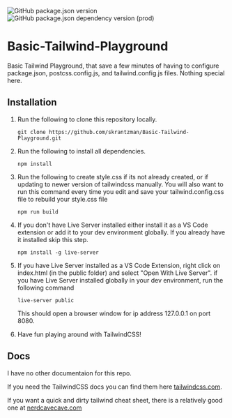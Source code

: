 ![GitHub package.json version](https://img.shields.io/github/package-json/v/skrantzman/Basic-Tailwind-Playground?logo=github) &ensp;![GitHub package.json dependency version (prod)](https://img.shields.io/github/package-json/dependency-version/skrantzman/Basic-Tailwind-Playground/tailwindcss?color=38B2AC&logo=tailwind-css)

# Basic-Tailwind-Playground

Basic Tailwind Playground, that save a few minutes of having to configure package.json, postcss.config.js, and tailwind.config.js files. Nothing special here.

## Installation

1. Run the following to clone this repository locally.

   ```
   git clone https://github.com/skrantzman/Basic-Tailwind-Playground.git
   ```

2. Run the following to install all dependencies.

   ```
   npm install
   ```

3. Run the following to create style.css if its not already created, or if updating to newer version of tailwindcss manually. You will also want to run this command every time you edit and save your tailwind.config.css file to rebuild your style.css file

   ```
   npm run build
   ```

4. If you don't have Live Server installed either install it as a VS Code extension or add it to your dev environment globally. If you already have it installed skip this step.

   ```
   npm install -g live-server
   ```

5. If you have Live Server installed as a VS Code Extension, right click on index.html (in the public folder) and select "Open With Live Server". if you have Live Server installed globally in your dev environment, run the following command

   ```
   live-server public
   ```

   This should open a browser window for ip address 127.0.0.1 on port 8080.

6. Have fun playing around with TailwindCSS!

## Docs

I have no other documentaion for this repo.

If you need the TailwindCSS docs you can find them here [tailwindcss.com](https://tailwindcss.com).

If you want a quick and dirty tailwind cheat sheet, there is a relatively good one at [nerdcavecave.com](https://nerdcave.com/tailwind-cheat-sheet)
